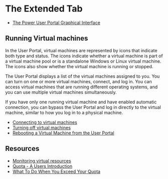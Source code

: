 # The Extended Tab

* [The Power User Portal Graphical Interface](The_Power_User_Portal_Graphical_Interface)

## Running Virtual machines

In the User Portal, virtual machines are represented by icons that indicate both type and status. The icons indicate whether a virtual machine is part of a virtual machine pool or is a standalone Windows or Linux virtual machine. The icons also show whether the virtual machine is running or stopped.

The User Portal displays a list of the virtual machines assigned to you. You can turn on one or more virtual machines, connect, and log in. You can access virtual machines that are running different operating systems, and you can use multiple virtual machines simultaneously.

If you have only one running virtual machine and have enabled automatic connection, you can bypass the User Portal and log in directly to the virtual machine, similar to how you log in to a physical machine.

* [Connecting to virtual machines](Connecting_to_virtual_machines1)
* [Turning off virtual machines](Turning_off_virtual_machines)
* [Rebooting a Virtual Machine from the User Portal](Rebooting_a_Virtual_Machine_from_the_User_Portal)

## Resources

* [Monitoring virtual resources](Monitoring_virtual_resources)
* [Quota - A Users Introduction](Quota_-_A_Users_Introduction)
* [What To Do When You Exceed Your Quota](What_To_Do_When_You_Exceed_Your_Quota)
